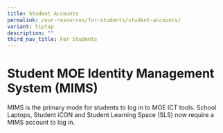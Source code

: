 ```yaml
---
title: Student Accounts
permalink: /our-resources/for-students/student-accounts/
variant: tiptap
description: ""
third_nav_title: For Students
---
```

<h1>Student MOE Identity Management System (MIMS) </h1>
<p></p>
<p>MIMS is the primary mode for students to log in to MOE ICT tools. School
Laptops, Student iCON and Student Learning Space (SLS) now require a MIMS
account to log in.</p>
<p></p>
<p></p>